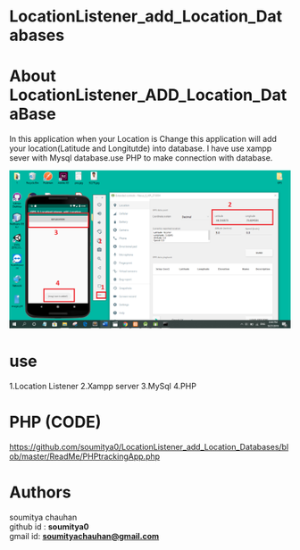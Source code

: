 # LocationListener_add_Location_Databases


# About LocationListener_ADD_Location_DataBase
In this application  when your Location is Change this application will add your location(Latitude and Longitutde) into database. I have use xampp sever with Mysql database.use PHP to make connection with database.


![alt text](https://github.com/soumitya0/LocationListener_add_Location_Databases/blob/master/ReadMe/GPS_TRACKING_DB.png)<br>


# use 
1.Location Listener 
2.Xampp server
3.MySql
4.PHP

# PHP (CODE)
https://github.com/soumitya0/LocationListener_add_Location_Databases/blob/master/ReadMe/PHPtrackingApp.php

# Authors
 soumitya chauhan  
 github id : <b>soumitya0</b><br>
 gmail id: <b>soumityachauhan@gmail.com<b></br>
